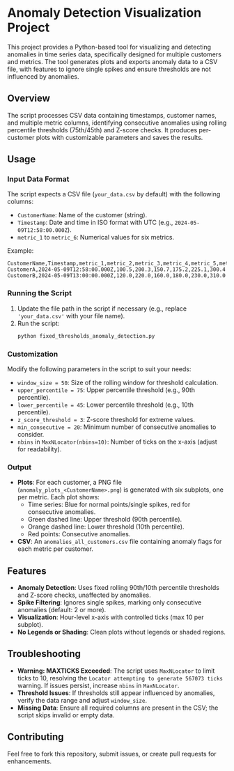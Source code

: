 # Anomaly Detection Visualization Project

This project provides a Python-based tool for visualizing and detecting anomalies in time series data, specifically designed for multiple customers and metrics. The tool generates plots and exports anomaly data to a CSV file, with features to ignore single spikes and ensure thresholds are not influenced by anomalies.

## Overview

The script processes CSV data containing timestamps, customer names, and multiple metric columns, identifying consecutive anomalies using rolling percentile thresholds (75th/45th) and Z-score checks. It produces per-customer plots with customizable parameters and saves the results.


## Usage

### Input Data Format
The script expects a CSV file (`your_data.csv` by default) with the following columns:
- `CustomerName`: Name of the customer (string).
- `Timestamp`: Date and time in ISO format with UTC (e.g., `2024-05-09T12:58:00.000Z`).
- `metric_1` to `metric_6`: Numerical values for six metrics.

Example:
```
CustomerName,Timestamp,metric_1,metric_2,metric_3,metric_4,metric_5,metric_6
CustomerA,2024-05-09T12:58:00.000Z,100.5,200.3,150.7,175.2,225.1,300.4
CustomerB,2024-05-09T13:00:00.000Z,120.0,220.0,160.0,180.0,230.0,310.0
```

### Running the Script
1. Update the file path in the script if necessary (e.g., replace `'your_data.csv'` with your file name).
2. Run the script:
   ```bash
   python fixed_thresholds_anomaly_detection.py
   ```

### Customization
Modify the following parameters in the script to suit your needs:
- `window_size = 50`: Size of the rolling window for threshold calculation.
- `upper_percentile = 75`: Upper percentile threshold (e.g., 90th percentile).
- `lower_percentile = 45`: Lower percentile threshold (e.g., 10th percentile).
- `z_score_threshold = 3`: Z-score threshold for extreme values.
- `min_consecutive = 20`: Minimum number of consecutive anomalies to consider.
- `nbins` in `MaxNLocator(nbins=10)`: Number of ticks on the x-axis (adjust for readability).

### Output
- **Plots**: For each customer, a PNG file (`anomaly_plots_<CustomerName>.png`) is generated with six subplots, one per metric. Each plot shows:
  - Time series: Blue for normal points/single spikes, red for consecutive anomalies.
  - Green dashed line: Upper threshold (90th percentile).
  - Orange dashed line: Lower threshold (10th percentile).
  - Red points: Consecutive anomalies.
- **CSV**: An `anomalies_all_customers.csv` file containing anomaly flags for each metric per customer.

## Features
- **Anomaly Detection**: Uses fixed rolling 90th/10th percentile thresholds and Z-score checks, unaffected by anomalies.
- **Spike Filtering**: Ignores single spikes, marking only consecutive anomalies (default: 2 or more).
- **Visualization**: Hour-level x-axis with controlled ticks (max 10 per subplot).
- **No Legends or Shading**: Clean plots without legends or shaded regions.

## Troubleshooting
- **Warning: MAXTICKS Exceeded**: The script uses `MaxNLocator` to limit ticks to 10, resolving the `Locator attempting to generate 567073 ticks` warning. If issues persist, increase `nbins` in `MaxNLocator`.
- **Threshold Issues**: If thresholds still appear influenced by anomalies, verify the data range and adjust `window_size`.
- **Missing Data**: Ensure all required columns are present in the CSV; the script skips invalid or empty data.

## Contributing
Feel free to fork this repository, submit issues, or create pull requests for enhancements.
